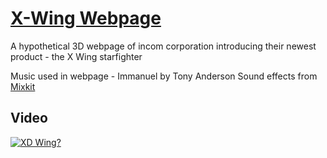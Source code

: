 # [X-Wing Webpage](https://xd-wing.netlify.app/)

A hypothetical 3D webpage of incom corporation introducing their newest product - the X Wing starfighter

Music used in webpage - Immanuel by Tony Anderson
Sound effects from [Mixkit](https://mixkit.co/)

## Video
[![XD Wing?](https://i.imgur.com/R98xTdR.png)](https://www.youtube.com/watch?v=_QIDsdEObI0)
